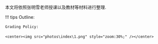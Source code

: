 本文将依照张明雪老师授课以及教材等材料进行整理.

!!! tips
    Outline:

    Grading Policy:
    
    <center><img src="photos\index\1.png" style="zoom:30%;" /></center>